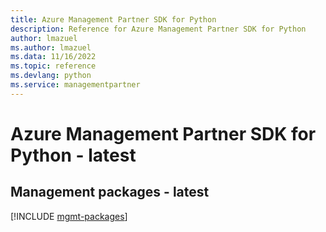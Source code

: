 ```yaml
---
title: Azure Management Partner SDK for Python
description: Reference for Azure Management Partner SDK for Python
author: lmazuel
ms.author: lmazuel
ms.data: 11/16/2022
ms.topic: reference
ms.devlang: python
ms.service: managementpartner
---
```

# Azure Management Partner SDK for Python - latest

## Management packages - latest
[!INCLUDE [mgmt-packages](management-partner-mgmt-index.md)]